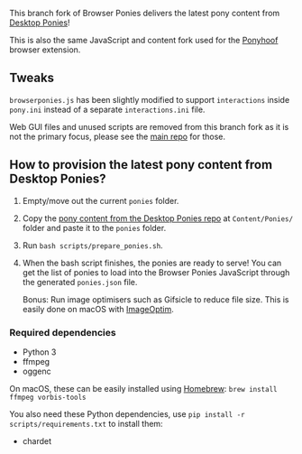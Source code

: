 This branch fork of Browser Ponies delivers the latest pony content from [Desktop Ponies](https://github.com/RoosterDragon/Desktop-Ponies)!

This is also the same JavaScript and content fork used for the [Ponyhoof](http://ponyhoof.little.my) browser extension.

## Tweaks

`browserponies.js` has been slightly modified to support  `interactions` inside `pony.ini` instead of a separate `interactions.ini` file.

Web GUI files and unused scripts are removed from this branch fork as it is not the primary focus, please see the [main repo](https://github.com/panzi/Browser-Ponies) for those.

## How to provision the latest pony content from Desktop Ponies?

1. Empty/move out the current `ponies` folder.

2. Copy the [pony content from the Desktop Ponies repo](https://github.com/RoosterDragon/Desktop-Ponies/tree/master/Content/Ponies) at `Content/Ponies/` folder and paste it to the `ponies` folder.

3. Run `bash scripts/prepare_ponies.sh`.

4. When the bash script finishes, the ponies are ready to serve! You can get the list of ponies to load into the Browser Ponies JavaScript through the generated `ponies.json` file.

   Bonus: Run image optimisers such as Gifsicle to reduce file size. This is easily done on macOS with [ImageOptim](https://imageoptim.com/mac).

### Required dependencies

* Python 3
* ffmpeg
* oggenc

On macOS, these can be easily installed using [Homebrew](https://brew.sh): `brew install ffmpeg vorbis-tools`

You also need these Python dependencies, use `pip install -r scripts/requirements.txt` to install them:

* chardet
